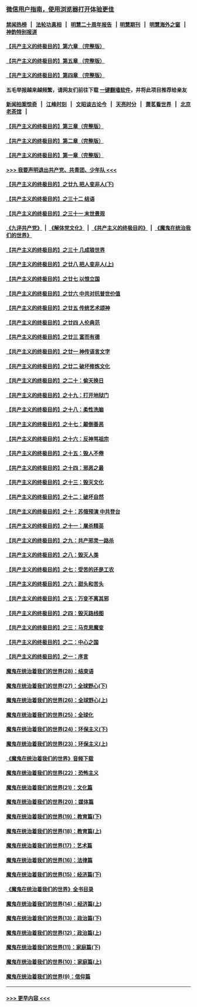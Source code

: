 ### [微信用户指南，使用浏览器打开体验更佳](https://github.com/gfw-breaker/banned-news1/blob/master/indexes/wechat-guide.md?t=0)
#### [禁闻热榜](热点新闻.md?t=0)  &nbsp;&nbsp;|&nbsp;&nbsp; [法轮功真相](https://github.com/gfw-breaker/truth/blob/master/README.md?t=0) &nbsp;&nbsp;|&nbsp;&nbsp; [明慧二十周年报告](https://github.com/gfw-breaker/mh-reports/blob/master/README.md?t=0) &nbsp;&nbsp;|&nbsp;&nbsp;[明慧期刊](https://github.com/gfw-breaker/mh-qikan) &nbsp;&nbsp;|&nbsp;&nbsp; [明慧海外之窗](https://github.com/gfw-breaker/mh-news/blob/master/README.md?t=0) &nbsp;&nbsp;|&nbsp;&nbsp; [神韵特别报道](https://github.com/gfw-breaker/mh-news/blob/master/shenyun.md?t=0)
#### [【共产主义的终极目的】第六章 （完整版）](../pages/nsc422/n11428913.md?t=02171622) 
#### [【共产主义的终极目的】第五章 （完整版）](../pages/nsc422/n11428912.md?t=02171622) 
#### [【共产主义的终极目的】第四章 （完整版）](../pages/nsc422/n11428907.md?t=02171622) 
#### 五毛举报越来越频繁，请网友们前往下载 [一键翻墙软件](https://github.com/gfw-breaker/ssr-accounts)，并将此项目推荐给亲友
#### [新闻拍案惊奇](https://github.com/gfw-breaker/banned-news1/blob/master/pages/link4.md) &nbsp;&nbsp;|&nbsp;&nbsp; [江峰时刻](https://github.com/gfw-breaker/banned-news1/blob/master/pages/link4.md) &nbsp;&nbsp;|&nbsp;&nbsp; [文昭谈古论今](https://github.com/gfw-breaker/banned-news1/blob/master/pages/link4.md) &nbsp;&nbsp;|&nbsp;&nbsp; [天亮时分](https://github.com/gfw-breaker/banned-news1/blob/master/pages/link4.md) &nbsp;&nbsp;|&nbsp;&nbsp; [萧茗看世界](https://github.com/gfw-breaker/banned-news1/blob/master/pages/link4.md) &nbsp;&nbsp;|&nbsp;&nbsp; [北京老茶馆](https://github.com/gfw-breaker/banned-news1/blob/master/pages/link4.md) &nbsp;&nbsp;|&nbsp;&nbsp; 
#### [【共产主义的终极目的】第三章（完整版）](../pages/nsc422/n11428848.md?t=02171622) 
#### [【共产主义的终极目的】第二章（完整版）](../pages/nsc422/n11428831.md?t=02171622) 
#### [【共产主义的终极目的】第一章（完整版）](../pages/nsc422/n11417651.md?t=02171622) 
#### [>>> 我要声明退出共产党、共青团、少年队 <<<](https://github.com/begood0513/goodnews/blob/master/quit/letter.md) 
#### [【共产主义的终极目的】之廿九 把人变非人(下)](../pages/nsc422/n11344140.md?t=02171622) 
#### [【共产主义的终极目的】之三十二 结语](../pages/nsc422/n11360535.md?t=02171622) 
#### [【共产主义的终极目的】之三十一 末世景观](../pages/nsc422/n11351129.md?t=02171622) 
#### [《九评共产党》](https://github.com/begood0513/9ping.md/blob/master/README.md) &nbsp;|&nbsp; [《解体党文化》](../../../../jtdwh.md/blob/master/README.md)  &nbsp;|&nbsp; [《共产主义的终极目的》](../../../../gczydzjmd.md/blob/master/README.md) &nbsp;|&nbsp; [《魔鬼在统治我们的世界》](../../../../mgztzwmdsj.md/blob/master/README.md) 
#### [【共产主义的终极目的】之三十 几成狼世界](../pages/nsc422/n11348280.md?t=02171622) 
#### [【共产主义的终极目的】之廿八 把人变非人(上)](../pages/nsc422/n11340492.md?t=02171622) 
#### [【共产主义的终极目的】之廿七 以恨立国](../pages/nsc422/n11336944.md?t=02171622) 
#### [【共产主义的终极目的】之廿六 中共对抗普世价值](../pages/nsc422/n11324785.md?t=02171622) 
#### [【共产主义的终极目的】之廿五 传统艺术颂神](../pages/nsc422/n11296396.md?t=02171622) 
#### [【共产主义的终极目的】之廿四 人伦典范](../pages/nsc422/n11296397.md?t=02171622) 
#### [【共产主义的终极目的】之廿三 富而有德](../pages/nsc422/n11283598.md?t=02171622) 
#### [【共产主义的终极目的】之廿一 神传语言文字](../pages/nsc422/n11263265.md?t=02171622) 
#### [【共产主义的终极目的】之廿二 破坏修炼文化](../pages/nsc422/n11245728.md?t=02171622) 
#### [【共产主义的终极目的】之二十：偷天换日](../pages/nsc422/n11238846.md?t=02171622) 
#### [【共产主义的终极目的】之十九：打开地狱门](../pages/nsc422/n11206376.md?t=02171622) 
#### [【共产主义的终极目的】之十八：柔性洗脑](../pages/nsc422/n11199994.md?t=02171622) 
#### [【共产主义的终极目的】之十七：颠倒善恶](../pages/nsc422/n11179782.md?t=02171622) 
#### [【共产主义的终极目的】之十六：反神骂祖宗](../pages/nsc422/n11166798.md?t=02171622) 
#### [【共产主义的终极目的】之十五：毁人不倦](../pages/nsc422/n11166792.md?t=02171622) 
#### [【共产主义的终极目的】之十四：邪恶之最](../pages/nsc422/n11150249.md?t=02171622) 
#### [【共产主义的终极目的】之十三：毁灭文化](../pages/nsc422/n11135227.md?t=02171622) 
#### [【共产主义的终极目的】之十二：破坏自然](../pages/nsc422/n11135214.md?t=02171622) 
#### [【共产主义的终极目的】之十：苏俄预演 中共登台](../pages/nsc422/n11118424.md?t=02171622) 
#### [【共产主义的终极目的】之十一：屠杀精英](../pages/nsc422/n11118442.md?t=02171622) 
#### [【共产主义的终极目的】之九：共产邪灵一路杀](../pages/nsc422/n11114139.md?t=02171622) 
#### [【共产主义的终极目的】之八：毁灭人类](../pages/nsc422/n11108503.md?t=02171622) 
#### [【共产主义的终极目的】之七：受苦的还是工农](../pages/nsc422/n11101809.md?t=02171622) 
#### [【共产主义的终极目的】之六：甜头和苦头](../pages/nsc422/n11096971.md?t=02171622) 
#### [【共产主义的终极目的】之五：万变不离其邪](../pages/nsc422/n11091285.md?t=02171622) 
#### [【共产主义的终极目的】之四：毁灭路线图](../pages/nsc422/n11086284.md?t=02171622) 
#### [【共产主义的终极目的】之三：马克思魔变](../pages/nsc422/n11061941.md?t=02171622) 
#### [【共产主义的终极目的】之二：中心之国](../pages/nsc422/n11047728.md?t=02171622) 
#### [【共产主义的终极目的】之一：序言](../pages/nsc422/n11086077.md?t=02171622) 
#### [魔鬼在统治着我们的世界(28)：结束语](../pages/nsc422/n10936246.md?t=02171622) 
#### [魔鬼在统治着我们的世界(27)：全球野心(下)](../pages/nsc422/n10928319.md?t=02171622) 
#### [魔鬼在统治着我们的世界(26)：全球野心(上)](../pages/nsc422/n10900318.md?t=02171622) 
#### [魔鬼在统治着我们的世界(25)：全球化](../pages/nsc422/n10788205.md?t=02171622) 
#### [魔鬼在统治着我们的世界(24)：环保主义(下)](../pages/nsc422/n10695307.md?t=02171622) 
#### [魔鬼在统治着我们的世界(23)：环保主义(上)](../pages/nsc422/n10688613.md?t=02171622) 
#### [《魔鬼在统治着我们的世界》音频下载](../pages/nsc422/n10635553.md?t=02171622) 
#### [魔鬼在统治着我们的世界(22)：恐怖主义](../pages/nsc422/n10614727.md?t=02171622) 
#### [魔鬼在统治着我们的世界(21)：文化篇](../pages/nsc422/n10597706.md?t=02171622) 
#### [魔鬼在统治着我们的世界(20)：媒体篇](../pages/nsc422/n10586579.md?t=02171622) 
#### [魔鬼在统治着我们的世界(19)：教育篇(下)](../pages/nsc422/n10564808.md?t=02171622) 
#### [魔鬼在统治着我们的世界(18)：教育篇(上)](../pages/nsc422/n10526970.md?t=02171622) 
#### [魔鬼在统治着我们的世界(17)：艺术篇](../pages/nsc422/n10499093.md?t=02171622) 
#### [魔鬼在统治着我们的世界(16)：法律篇](../pages/nsc422/n10485969.md?t=02171622) 
#### [魔鬼在统治着我们的世界(15)：经济篇(下)](../pages/nsc422/n10469975.md?t=02171622) 
#### [《魔鬼在统治着我们的世界》全书目录](../pages/nsc422/n10464261.md?t=02171622) 
#### [魔鬼在统治着我们的世界(14)：经济篇(上)](../pages/nsc422/n10457370.md?t=02171622) 
#### [魔鬼在统治着我们的世界(13)：政治篇(下)](../pages/nsc422/n10448270.md?t=02171622) 
#### [魔鬼在统治着我们的世界(12)：政治篇(上)](../pages/nsc422/n10444576.md?t=02171622) 
#### [魔鬼在统治着我们的世界(11)：家庭篇(下)](../pages/nsc422/n10440961.md?t=02171622) 
#### [魔鬼在统治着我们的世界(10)：家庭篇(上)](../pages/nsc422/n10435448.md?t=02171622) 
#### [魔鬼在统治着我们的世界(9)：信仰篇](../pages/nsc422/n10432159.md?t=02171622) 

----
#### [ >>> 更早内容 <<< ](../indexes/nsc422-earlier.md)
